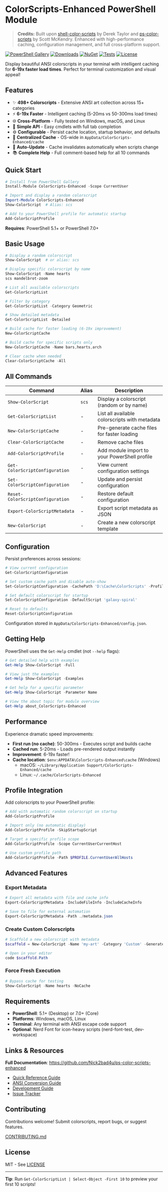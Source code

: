 # ColorScripts-Enhanced PowerShell Module

> **Credits:** Built upon [shell-color-scripts](https://gitlab.com/dwt1/shell-color-scripts) by Derek Taylor and [ps-color-scripts](https://github.com/scottmckendry/ps-color-scripts) by Scott McKendry. Enhanced with high-performance caching, configuration management, and full cross-platform support.

[![PowerShell Gallery](https://img.shields.io/powershellgallery/v/ColorScripts-Enhanced?logo=powershell)](https://www.powershellgallery.com/packages/ColorScripts-Enhanced) [![Downloads](https://img.shields.io/powershellgallery/dt/ColorScripts-Enhanced?logo=powershell)](https://www.powershellgallery.com/packages/ColorScripts-Enhanced) [![NuGet](https://img.shields.io/nuget/v/ColorScripts-Enhanced?logo=nuget)](https://www.nuget.org/packages/ColorScripts-Enhanced/) [![Tests](https://github.com/Nick2bad4u/ps-color-scripts-enhanced/actions/workflows/test.yml/badge.svg)](https://github.com/Nick2bad4u/ps-color-scripts-enhanced/actions/workflows/test.yml) [![License](https://img.shields.io/badge/License-MIT-yellow.svg)](https://github.com/Nick2bad4u/ps-color-scripts-enhanced/blob/main/LICENSE)

Display beautiful ANSI colorscripts in your terminal with intelligent caching for **6-19x faster load times**. Perfect for terminal customization and visual appeal!

## Features

- ✨ **<!-- COLOR_SCRIPT_COUNT_PLUS -->498+<!-- /COLOR_SCRIPT_COUNT_PLUS --> Colorscripts** - Extensive ANSI art collection across 15+ categories
- ⚡ **6-19x Faster** - Intelligent caching (5-20ms vs 50-300ms load times)
- 🌐 **Cross-Platform** - Fully tested on Windows, macOS, and Linux
- 🎯 **Simple API** - Easy cmdlets with full tab completion
- ⚙️ **Configurable** - Persist cache location, startup behavior, and defaults
- 📍 **Centralized Cache** - OS-wide in `AppData/ColorScripts-Enhanced/cache`
- 🔄 **Auto-Update** - Cache invalidates automatically when scripts change
- 📚 **Complete Help** - Full comment-based help for all 10 commands

## Quick Start

```powershell
# Install from PowerShell Gallery
Install-Module ColorScripts-Enhanced -Scope CurrentUser

# Import and display a random colorscript
Import-Module ColorScripts-Enhanced
Show-ColorScript  # Alias: scs

# Add to your PowerShell profile for automatic startup
Add-ColorScriptProfile
```

**Requires**: PowerShell 5.1+ or PowerShell 7.0+

## Basic Usage

```powershell
# Display a random colorscript
Show-ColorScript  # or alias: scs

# Display specific colorscript by name
Show-ColorScript -Name hearts
scs mandelbrot-zoom

# List all available colorscripts
Get-ColorScriptList

# Filter by category
Get-ColorScriptList -Category Geometric

# Show detailed metadata
Get-ColorScriptList -Detailed

# Build cache for faster loading (6-19x improvement)
New-ColorScriptCache

# Build cache for specific scripts only
New-ColorScriptCache -Name bars,hearts,arch

# Clear cache when needed
Clear-ColorScriptCache -All
```

## All Commands

| Command                          | Alias | Description                                   |
| -------------------------------- | ----- | --------------------------------------------- |
| `Show-ColorScript`               | `scs` | Display a colorscript (random or by name)     |
| `Get-ColorScriptList`            | -     | List all available colorscripts with metadata |
| `New-ColorScriptCache`         | -     | Pre-generate cache files for faster loading   |
| `Clear-ColorScriptCache`         | -     | Remove cache files                            |
| `Add-ColorScriptProfile`         | -     | Add module import to your PowerShell profile  |
| `Get-ColorScriptConfiguration`   | -     | View current configuration settings           |
| `Set-ColorScriptConfiguration`   | -     | Update and persist configuration              |
| `Reset-ColorScriptConfiguration` | -     | Restore default configuration                 |
| `Export-ColorScriptMetadata`     | -     | Export script metadata as JSON                |
| `New-ColorScript`                | -     | Create a new colorscript template             |

## Configuration

Persist preferences across sessions:

```powershell
# View current configuration
Get-ColorScriptConfiguration

# Set custom cache path and disable auto-show
Set-ColorScriptConfiguration -CachePath 'D:\Cache\ColorScripts' -ProfileAutoShow:$false

# Set default colorscript for startup
Set-ColorScriptConfiguration -DefaultScript 'galaxy-spiral'

# Reset to defaults
Reset-ColorScriptConfiguration
```

Configuration stored in `AppData/ColorScripts-Enhanced/config.json`.

## Getting Help

PowerShell uses the `Get-Help` cmdlet (not `--help` flags):

```powershell
# Get detailed help with examples
Get-Help Show-ColorScript -Full

# View just the examples
Get-Help Show-ColorScript -Examples

# Get help for a specific parameter
Get-Help Show-ColorScript -Parameter Name

# View the about topic for module overview
Get-Help about_ColorScripts-Enhanced
```

## Performance

Experience dramatic speed improvements:

- **First run (no cache)**: 50-300ms - Executes script and builds cache
- **Cached run**: 5-20ms - Loads pre-rendered output instantly
- **Improvement**: 6-19x faster!
- **Cache location**: `$env:APPDATA\ColorScripts-Enhanced\cache` (Windows)
  - macOS: `~/Library/Application Support/ColorScripts-Enhanced/cache`
  - Linux: `~/.cache/ColorScripts-Enhanced`

## Profile Integration

Add colorscripts to your PowerShell profile:

```powershell
# Add with automatic random colorscript on startup
Add-ColorScriptProfile

# Import only (no automatic display)
Add-ColorScriptProfile -SkipStartupScript

# Target a specific profile scope
Add-ColorScriptProfile -Scope CurrentUserCurrentHost

# Use custom profile path
Add-ColorScriptProfile -Path $PROFILE.CurrentUserAllHosts
```

## Advanced Features

### Export Metadata

```powershell
# Export all metadata with file and cache info
Export-ColorScriptMetadata -IncludeFileInfo -IncludeCacheInfo

# Save to file for external automation
Export-ColorScriptMetadata -Path ./metadata.json
```

### Create Custom Colorscripts

```powershell
# Scaffold a new colorscript with metadata
$scaffold = New-ColorScript -Name 'my-art' -Category 'Custom' -GenerateMetadataSnippet

# Open in your editor
code $scaffold.Path
```

### Force Fresh Execution

```powershell
# Bypass cache for testing
Show-ColorScript -Name hearts -NoCache
```

## Requirements

- **PowerShell**: 5.1+ (Desktop) or 7.0+ (Core)
- **Platforms**: Windows, macOS, Linux
- **Terminal**: Any terminal with ANSI escape code support
- **Optional**: Nerd Font for icon-heavy scripts (nerd-font-test, dev-workspace)

## Links & Resources

**Full Documentation**: https://github.com/Nick2bad4u/ps-color-scripts-enhanced

- [Quick Reference Guide](https://github.com/Nick2bad4u/ps-color-scripts-enhanced/blob/main/docs/QUICK_REFERENCE.md)
- [ANSI Conversion Guide](https://github.com/Nick2bad4u/ps-color-scripts-enhanced/blob/main/docs/ANSI-CONVERSION-GUIDE.md)
- [Development Guide](https://github.com/Nick2bad4u/ps-color-scripts-enhanced/blob/main/docs/Development.md)
- [Issue Tracker](https://github.com/Nick2bad4u/ps-color-scripts-enhanced/issues)

## Contributing

Contributions welcome! Submit colorscripts, report bugs, or suggest features.

[CONTRIBUTING.md](https://github.com/Nick2bad4u/ps-color-scripts-enhanced/blob/main/CONTRIBUTING.md)

## License

MIT - See [LICENSE](https://github.com/Nick2bad4u/ps-color-scripts-enhanced/blob/main/LICENSE)

---

**Tip**: Run `Get-ColorScriptList | Select-Object -First 10` to preview your first 10 scripts!
